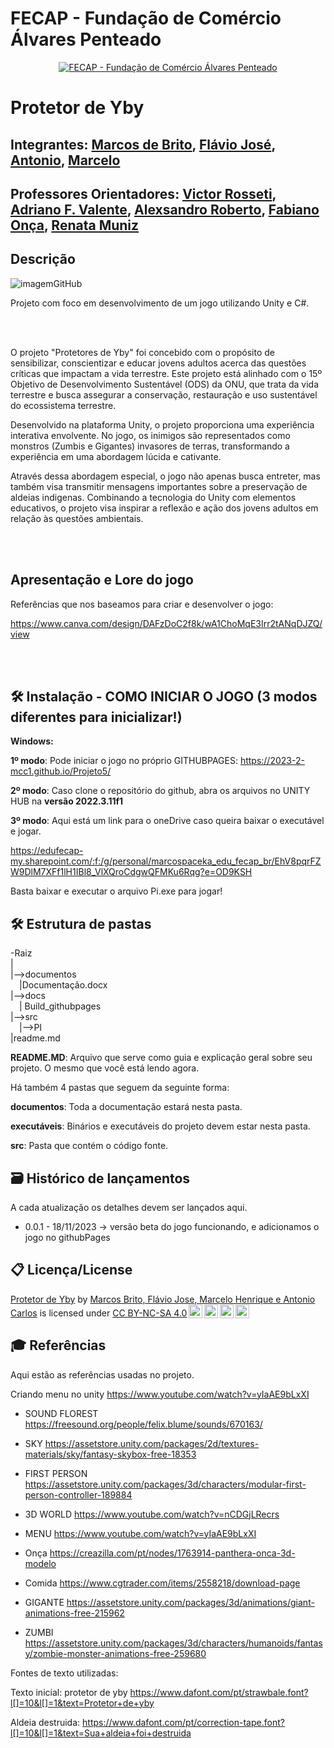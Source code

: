 # FECAP - Fundação de Comércio Álvares Penteado

<p align="center">
<a href= "https://www.fecap.br/"><img src="https://encrypted-tbn0.gstatic.com/images?q=tbn:ANd9GcRhZPrRa89Kma0ZZogxm0pi-tCn_TLKeHGVxywp-LXAFGR3B1DPouAJYHgKZGV0XTEf4AE&usqp=CAU" alt="FECAP - Fundação de Comércio Álvares Penteado" border="0"></a>
</p>

# Protetor de Yby

## Integrantes: <a href="https://www.linkedin.com/in/marcos-debrito/">Marcos de Brito</a>, <a href="https://www.linkedin.com/in/flavio-santos-289477209/">Flávio José</a>, <a href="#">Antonio</a>, <a href="#">Marcelo</a>


## Professores Orientadores: <a href="https://www.linkedin.com/in/victorbarq/">Victor Rosseti</a>, <a href="https://www.linkedin.com/in/victorbarq/">Adriano F. Valente</a>, <a href="https://www.linkedin.com/in/victorbarq/">Alexsandro Roberto</a>, <a href="https://www.linkedin.com/in/fabiano-on%C3%A7a-3214a12/">Fabiano Onça</a>, <a href="https://www.linkedin.com/in/victorbarq/">Renata Muniz</a>

## Descrição

![imagemGitHub](https://github.com/2023-2-MCC1/Projeto5/assets/123966858/c208b9bd-6619-4028-8af8-ee0a5a9ac6a6)


Projeto com foco em desenvolvimento de um jogo utilizando Unity e C#.

<br><br>

O projeto "Protetores de Yby" foi concebido com o propósito de sensibilizar, conscientizar e educar jovens adultos acerca das questões críticas que impactam a vida terrestre. Este projeto está alinhado com o 15º Objetivo de Desenvolvimento Sustentável (ODS) da ONU, que trata da vida terrestre e busca assegurar a conservação, restauração e uso sustentável do ecossistema terrestre.

Desenvolvido na plataforma Unity, o projeto proporciona uma experiência interativa envolvente. No jogo, os inimigos são representados como monstros (Zumbis e Gigantes) invasores de terras, transformando a experiência em uma abordagem lúcida e cativante.

Através dessa abordagem especial, o jogo não apenas busca entreter, mas também visa transmitir mensagens importantes sobre a preservação de aldeias indigenas. Combinando a tecnologia do Unity com elementos educativos, o projeto visa inspirar a reflexão e ação dos jovens adultos em relação às questões ambientais.

<br><br>

## Apresentação e Lore do jogo
Referências que nos baseamos para criar e desenvolver o jogo:

https://www.canva.com/design/DAFzDoC2f8k/wA1ChoMqE3Irr2tANqDJZQ/view

<br><br>

## 🛠 Instalação - COMO INICIAR O JOGO (3 modos diferentes para inicializar!)

<b>Windows:</b>

**1º modo**:  Pode iniciar o jogo no próprio GITHUBPAGES:
https://2023-2-mcc1.github.io/Projeto5/

**2º modo**: Caso clone o repositório do github, abra os arquivos no UNITY HUB na **versão 2022.3.11f1**

**3º modo**: Aqui está um link para o oneDrive caso queira baixar o executável e jogar.

https://edufecap-my.sharepoint.com/:f:/g/personal/marcospaceka_edu_fecap_br/EhV8pqrFZW9DlM7XFf1lH1IBl8_VlXQroCdgwQFMKu6Rqg?e=OD9KSH

Basta baixar e executar o arquivo Pi.exe para jogar!





## 🛠 Estrutura de pastas

-Raiz<br>
|<br>
|-->documentos<br>
  &emsp;|Documentação.docx<br>
|-->docs<br>
  &emsp;| Build_githubpages<br>
|-->src<br>
  &emsp;|-->PI<br>
|readme.md<br>


<b>README.MD</b>: Arquivo que serve como guia e explicação geral sobre seu projeto. O mesmo que você está lendo agora.

Há também 4 pastas que seguem da seguinte forma:

<b>documentos</b>: Toda a documentação estará nesta pasta.

<b>executáveis</b>: Binários e executáveis do projeto devem estar nesta pasta.

<b>src</b>: Pasta que contém o código fonte.


## 🗃 Histórico de lançamentos

A cada atualização os detalhes devem ser lançados aqui.

* 0.0.1 - 18/11/2023
  -> versão beta do jogo funcionando, e adicionamos o jogo no githubPages


## 📋 Licença/License

<p xmlns:cc="http://creativecommons.org/ns#" xmlns:dct="http://purl.org/dc/terms/"><a property="dct:title" rel="cc:attributionURL" href="https://github.com/2023-2-MCC1/Projeto5">Protetor de Yby</a> by <a rel="cc:attributionURL dct:creator" property="cc:attributionName" href="https://www.linkedin.com/in/marcos-brito-091a89265/">Marcos Brito, Flávio Jose, Marcelo Henrique e Antonio Carlos</a> is licensed under <a href="http://creativecommons.org/licenses/by-nc-sa/4.0/?ref=chooser-v1" target="_blank" rel="license noopener noreferrer" style="display:inline-block;">CC BY-NC-SA 4.0<img style="height:22px!important;margin-left:3px;vertical-align:text-bottom;" src="https://mirrors.creativecommons.org/presskit/icons/cc.svg?ref=chooser-v1"><img style="height:22px!important;margin-left:3px;vertical-align:text-bottom;" src="https://mirrors.creativecommons.org/presskit/icons/by.svg?ref=chooser-v1"><img style="height:22px!important;margin-left:3px;vertical-align:text-bottom;" src="https://mirrors.creativecommons.org/presskit/icons/nc.svg?ref=chooser-v1"><img style="height:22px!important;margin-left:3px;vertical-align:text-bottom;" src="https://mirrors.creativecommons.org/presskit/icons/sa.svg?ref=chooser-v1"></a></p>


## 🎓 Referências

Aqui estão as referências usadas no projeto.


Criando menu no unity
https://www.youtube.com/watch?v=yIaAE9bLxXI

- SOUND FLOREST
https://freesound.org/people/felix.blume/sounds/670163/

- SKY
https://assetstore.unity.com/packages/2d/textures-materials/sky/fantasy-skybox-free-18353

- FIRST PERSON
https://assetstore.unity.com/packages/3d/characters/modular-first-person-controller-189884
  
 - 3D WORLD
 https://www.youtube.com/watch?v=nCDGjLRecrs
 
 - MENU
 https://www.youtube.com/watch?v=yIaAE9bLxXI 
	
- Onça
https://creazilla.com/pt/nodes/1763914-panthera-onca-3d-modelo

- Comida 
https://www.cgtrader.com/items/2558218/download-page

- GIGANTE
https://assetstore.unity.com/packages/3d/animations/giant-animations-free-215962 

- ZUMBI
https://assetstore.unity.com/packages/3d/characters/humanoids/fantasy/zombie-monster-animations-free-259680


Fontes de texto utilizadas:

Texto inicial: protetor de yby 
https://www.dafont.com/pt/strawbale.font?l[]=10&l[]=1&text=Protetor+de+yby

Aldeia destruida:
https://www.dafont.com/pt/correction-tape.font?l[]=10&l[]=1&text=Sua+aldeia+foi+destruida


